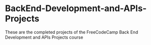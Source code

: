 # BackEnd-Development-and-APIs-Projects
These are the completed projects of the FreeCodeCamp Back End Development and APIs Projects course
